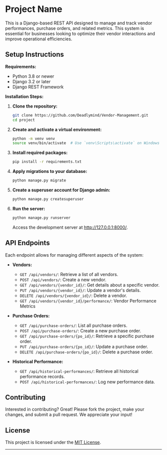 
# Project Name

This is a Django-based REST API designed to manage and track vendor performances, purchase orders, and related metrics. This system is essential for businesses looking to optimize their vendor interactions and improve operational efficiencies.

## Setup Instructions

**Requirements:**
- Python 3.8 or newer
- Django 3.2 or later
- Django REST Framework

**Installation Steps:**

1. **Clone the repository:**
   ```bash
   git clone https://github.com/Deadlymind/Vendor-Management.git
   cd project
   ```

2. **Create and activate a virtual environment:**
   ```bash
   python -m venv venv
   source venv/bin/activate  # Use `venv\Scripts\activate` on Windows
   ```

3. **Install required packages:**
   ```bash
   pip install -r requirements.txt
   ```

4. **Apply migrations to your database:**
   ```bash
   python manage.py migrate
   ```

5. **Create a superuser account for Django admin:**
   ```bash
   python manage.py createsuperuser
   ```

6. **Run the server:**
   ```bash
   python manage.py runserver
   ```

   Access the development server at http://127.0.0.1:8000/.

## API Endpoints

Each endpoint allows for managing different aspects of the system:

- **Vendors:**
  - `GET /api/vendors/`: Retrieve a list of all vendors.
  - `POST /api/vendors/`: Create a new vendor.
  - `GET /api/vendors/{vendor_id}/`: Get details about a specific vendor.
  - `PUT /api/vendors/{vendor_id}/`: Update a vendor's details.
  - `DELETE /api/vendors/{vendor_id}/`: Delete a vendor.
  - `GET /api/vendors/{vendor_id}/performance/`: Vendor Performance Metrics

- **Purchase Orders:**
  - `GET /api/purchase-orders/`: List all purchase orders.
  - `POST /api/purchase-orders/`: Create a new purchase order.
  - `GET /api/purchase-orders/{po_id}/`: Retrieve a specific purchase order.
  - `PUT /api/purchase-orders/{po_id}/`: Update a purchase order.
  - `DELETE /api/purchase-orders/{po_id}/`: Delete a purchase order.

- **Historical Performance:**
  - `GET /api/historical-performances/`: Retrieve all historical performance records.
  - `POST /api/historical-performances/`: Log new performance data.

## Contributing

Interested in contributing? Great! Please fork the project, make your changes, and submit a pull request. We appreciate your input!

## License

This project is licensed under the [MIT License](https://deadlymind.vercel.app/).

---
